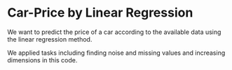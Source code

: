 # Car-Price by Linear Regression

We want to predict the price of a car according to the available data using the linear regression method.

We applied tasks including finding noise and missing values and increasing dimensions in this code.
